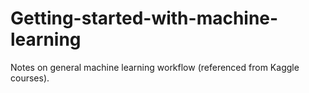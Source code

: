 # Getting-started-with-machine-learning
Notes on general machine learning workflow (referenced from Kaggle courses).
